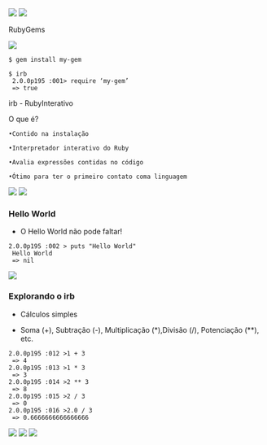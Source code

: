 <img src=".assets/img1.jpg">

<img src=".assets/img2.JPG">

RubyGems

<img src=".assets/img3.JPG">

```
$ gem install my-gem 
 
$ irb
 2.0.0p195 :001> require ‘my-gem’
 => true

```

irb - RubyInterativo

O que é?

    •Contido na instalação

    •Interpretador interativo do Ruby

    •Avalia expressões contidas no código

    •Ótimo para ter o primeiro contato coma linguagem

<img src=".assets/img4.jpg">

<img src=".assets/img5.jpg">

### Hello World

- O Hello World não pode faltar!

```
2.0.0p195 :002 > puts "Hello World"
 Hello World
 => nil

```

<img src=".assets/img6.jpg">


### Explorando o irb

- Cálculos simples

- Soma (+), Subtração (-), Multiplicação (*),Divisão (/), Potenciação (**), etc.

```
2.0.0p195 :012 >1 + 3
 => 4
2.0.0p195 :013 >1 * 3
 => 3
2.0.0p195 :014 >2 ** 3
 => 8
2.0.0p195 :015 >2 / 3
 => 0
2.0.0p195 :016 >2.0 / 3
 => 0.6666666666666666
```

<img src=".assets/img7.jpg">

<img src=".assets/img8.jpg">

<img src=".assets/img9.jpg">